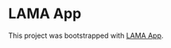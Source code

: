 # LAMA App

This project was bootstrapped with [LAMA App](https://github.com/facebook/create-react-app).

